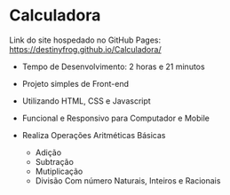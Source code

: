# Calculadora

Link do site hospedado no GitHub Pages:  
https://destinyfrog.github.io/Calculadora/

- Tempo de Desenvolvimento: 2 horas e 21 minutos
- Projeto simples de Front-end
- Utilizando HTML, CSS e Javascript
- Funcional e Responsivo para Computador e Mobile

- Realiza Operações Aritméticas Básicas
    - Adição
    - Subtração
    - Mutiplicação
    - Divisão
Com número Naturais, Inteiros e Racionais
